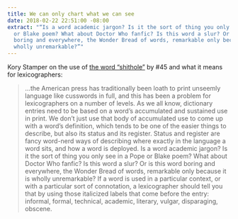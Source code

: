 ```yaml
---
title: We can only chart what we can see
date: 2018-02-22 22:51:00 -08:00
extract: "“Is a word academic jargon? Is it the sort of thing you only see in a Pope
  or Blake poem? What about Doctor Who fanfic? Is this word a slur? Or is this word
  boring and everywhere, the Wonder Bread of words, remarkable only because it is
  wholly unremarkable?”"
---
```


Kory Stamper on the use of [the word “shithole”](https://korystamper.wordpress.com/2018/01/11/down-the-shithole-why-lexicographers-need-your-profanity/) by #45 and what it means for lexicographers:

> ...the American press has traditionally been loath to print unseemly language like cusswords in full, and this has been a problem for lexicographers on a number of levels. As we all know, dictionary entries need to be based on a word’s accumulated and sustained use in print. We don’t just use that body of accumulated use to come up with a word’s definition, which tends to be one of the easier things to describe, but also its status and its register. Status and register are fancy word-nerd ways of describing where exactly in the language a word sits, and how a word is deployed. Is a word academic jargon? Is it the sort of thing you only see in a Pope or Blake poem? What about Doctor Who fanfic? Is this word a slur? Or is this word boring and everywhere, the Wonder Bread of words, remarkable only because it is wholly unremarkable? If a word is used in a particular context, or with a particular sort of connotation, a lexicographer should tell you that by using those italicized labels that come before the entry: informal, formal, technical, academic, literary, vulgar, disparaging, obscene.